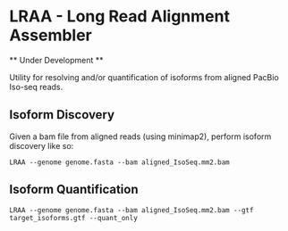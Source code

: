 # LRAA - Long Read Alignment Assembler

** Under Development **

Utility for resolving and/or quantification of isoforms from aligned PacBio Iso-seq reads.


## Isoform Discovery

Given a bam file from aligned reads (using minimap2), perform isoform discovery like so:

    LRAA --genome genome.fasta --bam aligned_IsoSeq.mm2.bam



## Isoform Quantification

    LRAA --genome genome.fasta --bam aligned_IsoSeq.mm2.bam --gtf target_isoforms.gtf --quant_only


    
